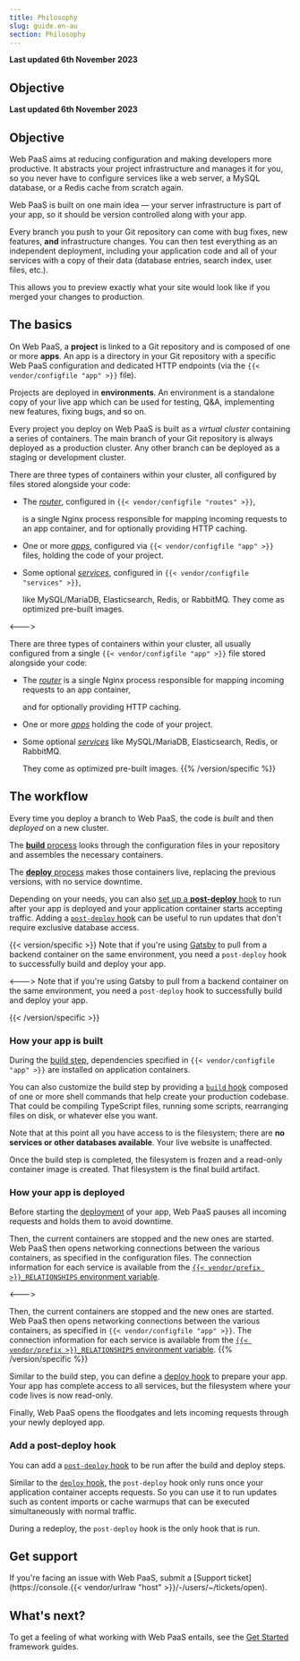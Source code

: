 ```yaml
---
title: Philosophy
slug: guide.en-au
section: Philosophy
---
```


**Last updated 6th November 2023**



## Objective  

**Last updated 6th November 2023**



## Objective  

Web PaaS aims at reducing configuration and making developers more productive.
It abstracts your project infrastructure and manages it for you,
so you never have to configure services like a web server, a MySQL database, or a Redis cache from scratch again.

Web PaaS is built on one main idea &mdash; your server infrastructure is part of your app,
so it should be version controlled along with your app.

Every branch you push to your Git repository can come with bug fixes,
new features, **and** infrastructure changes.
You can then test everything as an independent deployment,
including your application code and all of your services with a copy of their data
(database entries, search index, user files, etc.).

This allows you to preview exactly what your site would look like if you merged your changes to production.

## The basics

On Web PaaS, a **project** is linked to a Git repository and is composed of one or more **apps**.
An app is a directory in your Git repository with a specific Web PaaS configuration
and dedicated HTTP endpoints (via the `{{< vendor/configfile "app" >}}` file).

Projects are deployed in **environments**.
An environment is a standalone copy of your live app which can be used for testing,
Q&A, implementing new features, fixing bugs, and so on.

Every project you deploy on Web PaaS is built as a *virtual cluster* containing a series of containers.
The main branch of your Git repository is always deployed as a production cluster.
Any other branch can be deployed as a staging or development cluster.


<!-- Web PaaS -->
There are three types of containers within your cluster,
all configured by files stored alongside your code:

- The [*router*](../../../define-routes), configured in `{{< vendor/configfile "routes" >}}`,


  is a single Nginx process responsible for mapping incoming requests to an app container,
  and for optionally providing HTTP caching.

- One or more [*apps*](../../../create-apps), configured via `{{< vendor/configfile "app" >}}` files, holding the code of your project.



- Some optional [*services*](../../../add-services), configured in `{{< vendor/configfile "services" >}}`,


  like MySQL/MariaDB, Elasticsearch, Redis, or RabbitMQ.
  They come as optimized pre-built images.

<--->
<!-- Upsun -->
There are three types of containers within your cluster,
all usually configured from a single `{{< vendor/configfile "app" >}}` file stored alongside your code:

- The [*router*](../../../define-routes) is a single Nginx process responsible for mapping incoming requests to an app container,


  and for optionally providing HTTP caching.

- One or more [*apps*](../../../create-apps) holding the code of your project.



- Some optional [*services*](../../../add-services) like MySQL/MariaDB, Elasticsearch, Redis, or RabbitMQ.


  They come as optimized pre-built images.
{{% /version/specific %}}

## The workflow

Every time you deploy a branch to Web PaaS, the code is *built* and then *deployed* on a new cluster.

The [**build** process](../build-deploy#build-steps) looks through the configuration files in your repository
and assembles the necessary containers.

The [**deploy** process](../build-deploy#deploy-steps) makes those containers live, replacing the previous
versions, with no service downtime.

Depending on your needs, you can also [set up a **post-deploy** hook](#add-a-post-deploy-hook) to run after your app is deployed and your application container starts accepting traffic.
Adding a [`post-deploy` hook](../../create-apps-hooks/hooks-comparison#post-deploy-hook) can be useful to run updates that don't require exclusive database access.

{{< version/specific >}}
Note that if you're using [Gatsby](../../guides-gatsby/headless) to pull from a backend container on the same environment,
you need a `post-deploy` hook to successfully build and deploy your app.

<--->
Note that if you're using Gatsby to pull from a backend container on the same environment,
you need a `post-deploy` hook to successfully build and deploy your app.

{{< /version/specific >}}

### How your app is built

During the [build step](../build-deploy#build-steps),
dependencies specified in `{{< vendor/configfile "app" >}}` are installed on application containers.

You can also customize the build step by providing a [`build` hook](../../create-apps-hooks/hooks-comparison#build-hook) composed of one or more shell commands
that help create your production codebase.
That could be compiling TypeScript files, running some scripts,
rearranging files on disk, or whatever else you want.

Note that at this point all you have access to is the filesystem;
there are **no services or other databases available**.
Your live website is unaffected.

Once the build step is completed, the filesystem is frozen and a read-only container image is created.
That filesystem is the final build artifact.

### How your app is deployed

Before starting the [deployment](./build-deploy.md#deploy-steps) of your app,
Web PaaS pauses all incoming requests and holds them to avoid downtime.


<!-- Web PaaS -->
Then, the current containers are stopped and the new ones are started.
Web PaaS then opens networking connections between the various containers,
as specified in the configuration files.
The connection information for each service is available from the [`{{< vendor/prefix >}}_RELATIONSHIPS` environment variable](../../development-variables/use-variables).

<--->
<!-- Upsun -->
Then, the current containers are stopped and the new ones are started.
Web PaaS then opens networking connections between the various containers,
as specified in `{{< vendor/configfile "app" >}}`.
The connection information for each service is available from the [`{{< vendor/prefix >}}_RELATIONSHIPS` environment variable](../../development-variables/use-variables).
{{% /version/specific %}}

Similar to the build step, you can define a [deploy hook](../../create-apps-hooks/hooks-comparison#deploy-hook) to prepare your app.
Your app has complete access to all services, but the filesystem where your code lives is now read-only.

Finally, Web PaaS opens the floodgates and lets incoming requests through your newly deployed app.

### Add a post-deploy hook

You can add a [`post-deploy` hook](../../create-apps-hooks/hooks-comparison#post-deploy-hook) to be run after the build and deploy steps.

Similar to the [`deploy` hook](../../create-apps-hooks/hooks-comparison#deploy-hook),
the `post-deploy` hook only runs once your application container accepts requests.
So you can use it to run updates such as content imports or cache warmups that can be executed simultaneously with normal traffic.


During a redeploy, the `post-deploy` hook is the only hook that is run.

## Get support

If you're facing an issue with Web PaaS,
submit a [Support ticket](https://console.{{< vendor/urlraw "host" >}}/-/users/~/tickets/open).

## What's next?

To get a feeling of what working with Web PaaS entails,
see the [Get Started](../../../get-started) framework guides.
